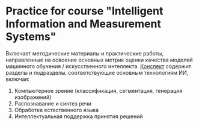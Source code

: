 # Practice for course "Intelligent Information and Measurement Systems" 
Включает методические материалы и практические работы, направленные на освоение основных метрик оценки качества моделей машинного обучения / искусственного интеллекта. 
<a href="https://raw.githack.com/danil1online/intelligent_information_and_measurement_systems/main/docs/abstract.html" target="_blank">Конспект</a> содержит разделы и подразделы, соответствующие основным технологиям ИИ, включая:
1. Компьютерное зрение (классификация, сегментация, генерация изображений)
2. Распознавание и синтез речи
3. Обработка естественного языка
4. Интеллектуальная поддержка принятия решений
